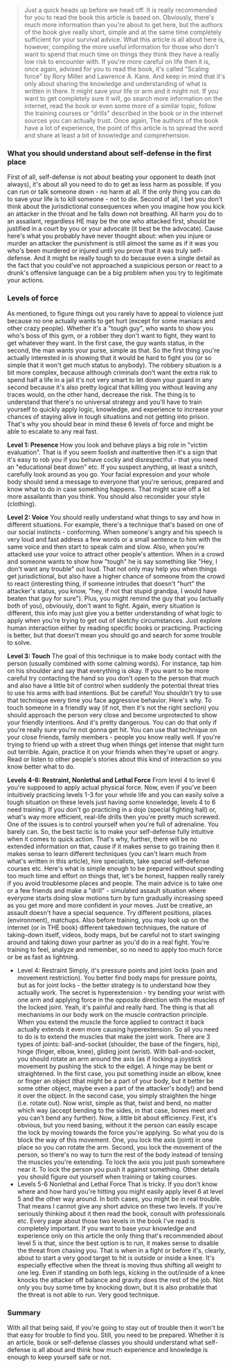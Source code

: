 >Just a quick heads up before we head off. It is really recommended for you to read the book this article is based on. Obviously, there's much more information than you're about to get here, but the authors of the book give really short, simple and at the same time completely sufficient for your survival advice. What this article is all about here is, however, compiling the more useful information for those who don't want to spend that much time on things they think they have a really low risk to encounter with. If you're more careful on life then it is, once again, advised for you to read the book, it's called "Scaling force" by Rory Miller and Lawrence A. Kane. And keep in mind that it's only about sharing the knowledge and understanding of what is written in there. It might save your life or arm and it might not. If you want to get completely sure it will, go search more information on the internet, read the book or even some more of a similar topic, follow the training courses or "drills" described in the book or in the internet sources you can actually trust. Once again, The authors of the book have a lot of experience, the point of this article is to spread the word and share at least a bit of knowledge and comprehension. 
> 

### What you should understand about self-defense in the first place
First of all, self-defense is not about beating your opponent to death (not always), it's about all you need to do to get as less harm as possible. If you can run or talk someone down - no harm at all. If the only thing you can do to save your life is to kill someone - not to die. Second of all, I bet you don't think about the jurisdictional consequences when you imagine how you kick an attacker in the throat and he falls down not breathing. All harm you do to an assailant, regardless HE may be the one who attacked first, should be justified in a court by you or your advocate (it best be the advocate). Cause here's what you probably have never thought about: when you injure or murder an attacker the punishment is still almost the same as if it was you who's been murdered or injured until you prove that it was truly self-defense. And it might be really tough to do because even a single detail as the fact that you could've not approached a suspicious person or react to a drunk's offensive language can be a big problem when you try to legitimate your actions.

### Levels of force
As mentioned, to figure things out you rarely have to appeal to violence just because no one actually wants to get hurt (except for some maniacs and other crazy people). Whether it's a "tough guy", who wants to show you who's boss of this gym, or a robber they don't want to fight, they want to get whatever they want. In the first case, the guy wants status, in the second, the man wants your purse, simple as that. So the first thing you're actually interested in is showing that it would be hard to fight you (or so simple that it won't get much status to anybody). The robbery situation is a bit more complex, because although criminals don't want the extra risk to spend half a life in a jail it's not very smart to let down your guard in any second because it's also pretty logical that killing you without leaving any traces would, on the other hand, decrease the risk. The thing is to understand that there's no universal strategy and you'll have to train yourself to quickly apply logic, knowledge, and experience to increase your chances of staying alive in tough situations and not getting into prison. That's why you should bear in mind these 6 levels of force and might be able to escalate to any real fast. 

**Level 1: Presence**
How you look and behave plays a big role in "victim evaluation". That is if you seem foolish and inattentive then it's a sign that it's easy to rob you if you behave cocky and disrespectful - that you need an "educational beat down" etc.
If you suspect anything, at least a snitch, carefully look around as you go. Your facial expression and your whole body should send a message to everyone that you're serious, prepared and know what to do in case something happens. That might scare off a lot more assailants than you think. You should also reconsider your style (clothing).

**Level 2: Voice**
You should really understand what things to say and how in different situations. For example, there's a technique that's based on one of our social instincts - conforming. When someone's angry and his speech is very loud and fast address a few words or a small sentence to him with the same voice and then start to speak calm and slow. Also, when you're attacked use your voice to attract other people's attention. When in a crowd and someone wants to show how "tough" he is say something like "Hey, I don't want any trouble" out loud. That not only may help you when things get jurisdictional, but also have a higher chance of someone from the crowd to react (interesting thing, if someone intrudes that doesn't "hurt" the attacker's status, you know, "hey, if not that stupid grandpa, I would have beaten that guy for sure"). Plus, you might remind the guy that you (actually both of you), obviously, don't want to fight. Again, every situation is different, this info may just give you a better understanding of what logic to apply when you're trying to get out of sketchy circumstances. Just explore human interaction either by reading specific books or practicing. Practicing is better, but that doesn't mean you should go and search for some trouble to solve.

**Level 3: Touch**
The goal of this technique is to make body contact with the person (usually combined with some calming words). For instance, tap him on his shoulder and say that everything is okay. If you want to be more careful try contacting the hand so you don't open to the person that much and also have a little bit of control when suddenly the potential threat tries to use his arms with bad intentions. But be careful! You shouldn't try to use that technique every time you face aggressive behavior. Here's why. To touch someone in a friendly way (if not, then it's not the right section) you should approach the person very close and become unprotected to show your friendly intentions. And it's pretty dangerous. You can do that only if you're really sure you're not gonna get hit. You can use that technique on your close friends, family members - people you know really well. If you're trying to friend up with a street thug when things get intense that might turn out terrible. Again, practice it on your friends when they're upset or angry. Read or listen to other people's stories about this kind of interaction so you know better what to do.

**Levels 4-6: Restraint, Nonlethal and Lethal Force**
From level 4 to level 6 you're supposed to apply actual physical force. Now, even if you've been intuitively practicing levels 1-3 for your whole life and you can easily solve a tough situation on these levels just having some knowledge, levels 4 to 6 need training. If you don't go practicing in a dojo (special fighting hall) or, what's way more efficient, real-life drills then you're pretty much screwed. One of the issues is to control yourself when you're full of adrenaline. You barely can. So, the best tactic is to make your self-defense fully intuitive when it comes to quick action. That's why, further, there will be no extended information on that, cause if it makes sense to go training then it makes sense to learn different techniques (you can't learn much from what's written in this article), hire specialists, take special self-defense courses etc. Here's what is simple enough to be prepared without spending too much time and effort on things that, let's be honest, happen really rarely if you avoid troublesome places and people. The main advice is to take one or a few friends and make a "drill" - simulated assault situation where everyone starts doing slow motions turn by turn gradually increasing speed as you get more and more confident in your moves. Just be creative, an assault doesn't have a special sequence. Try different positions, places (environment), matchups. Also before training, you may look up on the internet (or in THE book) different takedown techniques, the nature of taking-down itself, videos, body maps, but be careful not to start swinging around and taking down your partner as you'd do in a real fight. You're training to feel, analyze and remember, so no need to apply too much force or be as fast as lightning.

* Level 4: Restraint
Simply, it's pressure points and joint locks (pain and movement restriction). You better find body maps for pressure points, but as for joint locks - the better strategy is to understand how they actually work. The secret is hyperextension - try bending your wrist with one arm and applying force in the opposite direction with the muscles of the locked joint. Yeah, it's painful and really hard. The thing is that all mechanisms in our body work on the muscle contraction principle. When you extend the muscle the force applied to contract it back actually extends it even more causing hyperextension. So all you need to do is to extend the muscles that make the joint work. There are 3 types of joints: ball-and-socket (shoulder, the base of the fingers, hip), hinge (finger, elbow, knee), gliding joint (wrist). With ball-and-socket, you should rotate an arm around the axis (as if locking a joystick movement by pushing the stick to the edge). A hinge may be bent or straightened. In the first case, you put something inside an elbow, knee or finger an object (that might be a part of your body, but it better be some other object, maybe even a part of the attacker's body!) and bend it over the object. In the second case, you simply straighten the hinge (i.e. rotate out). Now wrist, simple as that, twist and bend, no matter which way (accept bending to the sides, in that case, bones meet and you can't bend any further). Now, a little bit about efficiency. First, it's obvious, but you need basing, without it the person can easily escape the lock by moving towards the force you're applying. So what you do is block the way of this movement. One, you lock the axis (joint) in one place so you can rotate the arm. Second, you lock the movement of the person, so there's no way to turn the rest of the body instead of tensing the muscles you're extending. To lock the axis you just push somewhere near it. To lock the person you push it against something. Other details you should figure out yourself when training or taking courses.
* Levels 5-6  Nonlethal and Lethal Force
That is tricky. If you don't know where and how hard you're hitting you might easily apply level 6 at level 5 and the other way around. In both cases, you might be in real trouble. That means I cannot give any short advice on these two levels. If you're seriously thinking about it then read the book, consult with professionals etc. Every page about those two levels in the book I've read is completely important. If you want to base your knowledge and experience only on this article the only thing that's recommended about level 5 is that, since the best option is to run, it makes sense to disable the threat from chasing you. That is when in a fight or before it's, clearly, about to start a very good target to hit is outside or inside a knee. It's especially effective when the threat is moving thus shifting all weight to one leg. Even if standing on both legs, kicking in the out/inside of a knee knocks the attacker off balance and gravity does the rest of the job. Not only you buy some time by knocking down, but it is also probable that the threat is not able to run. Very good technique.  

### Summary
With all that being said, if you're going to stay out of trouble then it won't be that easy for trouble to find you. Still, you need to be prepared. Whether it is an article, book or self-defense classes you should understand what self-defense is all about and think how much experience and knowledge is enough to keep yourself safe or not.
